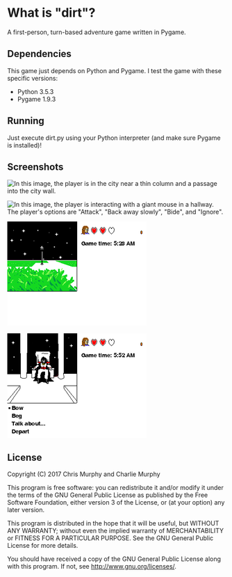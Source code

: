 # What is "dirt"?
A first-person, turn-based adventure game written in Pygame.

## Dependencies
This game just depends on Python and Pygame.
I test the game with these specific versions:

* Python 3.5.3
* Pygame 1.9.3

## Running
Just execute dirt.py using your Python interpreter
(and make sure Pygame is installed)!

## Screenshots
![In this image, the player is in the city near a thin column and a
passage into the city wall.](screen1.png)

![In this image, the player is interacting with a giant mouse in
a hallway.  The player's options are "Attack", "Back away slowly",
"Bide", and "Ignore".](screen2.png)

![In this image, the player stands in a grassy field under the night sky.  There are white trails heading various directions on the ground.](screen3.png)

![In this image, the player is meeting the leader of the city.  The player's options are "Bow", "Beg", "Talk about...", and "Depart".](screen4.png)

## License
Copyright (C) 2017 Chris Murphy and Charlie Murphy

This program is free software: you can redistribute it and/or modify
it under the terms of the GNU General Public License as published by
the Free Software Foundation, either version 3 of the License, or
(at your option) any later version.

This program is distributed in the hope that it will be useful,
but WITHOUT ANY WARRANTY; without even the implied warranty of
MERCHANTABILITY or FITNESS FOR A PARTICULAR PURPOSE.  See the
GNU General Public License for more details.

You should have received a copy of the GNU General Public License
along with this program.  If not, see <http://www.gnu.org/licenses/>.


